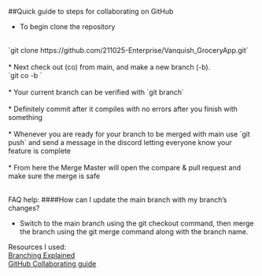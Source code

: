 ##Quick guide to steps for collaborating on GitHub

* To begin clone the repository
<br>
`git clone https://github.com/211025-Enterprise/Vanquish_GroceryApp.git`
<br><br>
* Next check out (co) from main, and make a new branch (-b).
<br>
`git co -b <New-Feature>`
<br><br>
* Your current branch can be verified with `git branch`
<br><br>
* Definitely commit after it compiles with no errors after you finish with something
<br><br>
* Whenever you are ready for your branch to be merged with main use `git push` and send a message in the discord letting everyone know your feature is complete
<br><br>
* From here the Merge Master will open the compare & pull request and make sure the merge is safe
<br><br>

FAQ help:
####How can I update the main branch with my branch’s changes?
* Switch to the main branch using the git checkout command, then merge the branch using the git merge command along with the branch name.

Resources I used:
<br>
[Branching Explained](https://www.varonis.com/blog/git-branching/)
<br>
[GitHub Collaborating guide](https://medium.com/@jonathanmines/the-ultimate-github-collaboration-guide-df816e98fb67)